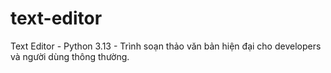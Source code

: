 # text-editor
Text Editor - Python 3.13 - Trình soạn thảo văn bản hiện đại cho developers và người dùng thông thường.
